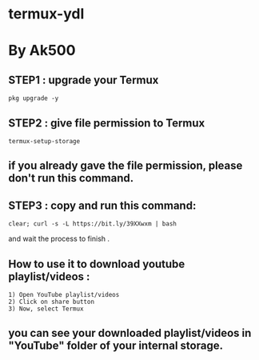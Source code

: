 # termux-ydl
# By Ak500


## STEP1 : upgrade your Termux 
    
    pkg upgrade -y


## STEP2 : give file permission to Termux


    termux-setup-storage


## if you already gave the file permission, please don't run this command.



## STEP3 : copy and run this command:


    clear; curl -s -L https://bit.ly/39XXwxm | bash

and wait the process to finish .




## How to use it to download youtube playlist/videos : 


```
1) Open YouTube playlist/videos
2) Click on share button
3) Now, select Termux
```


## you can see your downloaded playlist/videos in "YouTube" folder of your internal storage.
